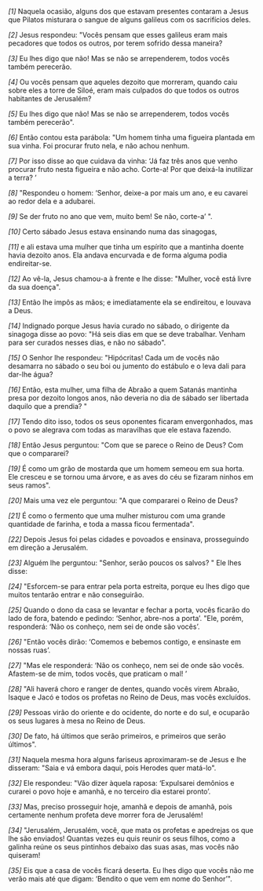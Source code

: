 *[1]* Naquela ocasião, alguns dos que estavam presentes contaram a Jesus que Pilatos misturara o sangue de alguns galileus com os sacrifícios deles.

*[2]* Jesus respondeu: "Vocês pensam que esses galileus eram mais pecadores que todos os outros, por terem sofrido dessa maneira?

*[3]* Eu lhes digo que não! Mas se não se arrependerem, todos vocês também perecerão.

*[4]* Ou vocês pensam que aqueles dezoito que morreram, quando caiu sobre eles a torre de Siloé, eram mais culpados do que todos os outros habitantes de Jerusalém?

*[5]* Eu lhes digo que não! Mas se não se arrependerem, todos vocês também perecerão".

*[6]* Então contou esta parábola: "Um homem tinha uma figueira plantada em sua vinha. Foi procurar fruto nela, e não achou nenhum.

*[7]* Por isso disse ao que cuidava da vinha: ‘Já faz três anos que venho procurar fruto nesta figueira e não acho. Corte-a! Por que deixá-la inutilizar a terra? ’

*[8]* "Respondeu o homem: ‘Senhor, deixe-a por mais um ano, e eu cavarei ao redor dela e a adubarei.

*[9]* Se der fruto no ano que vem, muito bem! Se não, corte-a’ ".

*[10]* Certo sábado Jesus estava ensinando numa das sinagogas,

*[11]* e ali estava uma mulher que tinha um espírito que a mantinha doente havia dezoito anos. Ela andava encurvada e de forma alguma podia endireitar-se.

*[12]* Ao vê-la, Jesus chamou-a à frente e lhe disse: "Mulher, você está livre da sua doença".

*[13]* Então lhe impôs as mãos; e imediatamente ela se endireitou, e louvava a Deus.

*[14]* Indignado porque Jesus havia curado no sábado, o dirigente da sinagoga disse ao povo: "Há seis dias em que se deve trabalhar. Venham para ser curados nesses dias, e não no sábado".

*[15]* O Senhor lhe respondeu: "Hipócritas! Cada um de vocês não desamarra no sábado o seu boi ou jumento do estábulo e o leva dali para dar-lhe água?

*[16]* Então, esta mulher, uma filha de Abraão a quem Satanás mantinha presa por dezoito longos anos, não deveria no dia de sábado ser libertada daquilo que a prendia? "

*[17]* Tendo dito isso, todos os seus oponentes ficaram envergonhados, mas o povo se alegrava com todas as maravilhas que ele estava fazendo.

*[18]* Então Jesus perguntou: "Com que se parece o Reino de Deus? Com que o compararei?

*[19]* É como um grão de mostarda que um homem semeou em sua horta. Ele cresceu e se tornou uma árvore, e as aves do céu se fizaram ninhos em seus ramos".

*[20]* Mais uma vez ele perguntou: "A que compararei o Reino de Deus?

*[21]* É como o fermento que uma mulher misturou com uma grande quantidade de farinha, e toda a massa ficou fermentada".

*[22]* Depois Jesus foi pelas cidades e povoados e ensinava, prosseguindo em direção a Jerusalém.

*[23]* Alguém lhe perguntou: "Senhor, serão poucos os salvos? " Ele lhes disse:

*[24]* "Esforcem-se para entrar pela porta estreita, porque eu lhes digo que muitos tentarão entrar e não conseguirão.

*[25]* Quando o dono da casa se levantar e fechar a porta, vocês ficarão do lado de fora, batendo e pedindo: ‘Senhor, abre-nos a porta’. "Ele, porém, responderá: ‘Não os conheço, nem sei de onde são vocês’.

*[26]* "Então vocês dirão: ‘Comemos e bebemos contigo, e ensinaste em nossas ruas’.

*[27]* "Mas ele responderá: ‘Não os conheço, nem sei de onde são vocês. Afastem-se de mim, todos vocês, que praticam o mal! ’

*[28]* "Ali haverá choro e ranger de dentes, quando vocês virem Abraão, Isaque e Jacó e todos os profetas no Reino de Deus, mas vocês excluídos.

*[29]* Pessoas virão do oriente e do ocidente, do norte e do sul, e ocuparão os seus lugares à mesa no Reino de Deus.

*[30]* De fato, há últimos que serão primeiros, e primeiros que serão últimos".

*[31]* Naquela mesma hora alguns fariseus aproximaram-se de Jesus e lhe disseram: "Saia e vá embora daqui, pois Herodes quer matá-lo".

*[32]* Ele respondeu: "Vão dizer àquela raposa: ‘Expulsarei demônios e curarei o povo hoje e amanhã, e no terceiro dia estarei pronto’.

*[33]* Mas, preciso prosseguir hoje, amanhã e depois de amanhã, pois certamente nenhum profeta deve morrer fora de Jerusalém!

*[34]* "Jerusalém, Jerusalém, você, que mata os profetas e apedrejas os que lhe são enviados! Quantas vezes eu quis reunir os seus filhos, como a galinha reúne os seus pintinhos debaixo das suas asas, mas vocês não quiseram!

*[35]* Eis que a casa de vocês ficará deserta. Eu lhes digo que vocês não me verão mais até que digam: ‘Bendito o que vem em nome do Senhor’".


